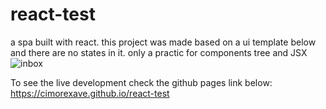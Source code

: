 # react-test
a spa built with react. this project was made based on a ui template below and there are no states in it. only a practic for components tree and JSX
![inbox](https://user-images.githubusercontent.com/81581566/171652764-299edaff-de83-4cc8-91ce-4de556f4bb02.png)


To see the live development check the github pages link below: 
https://cimorexave.github.io/react-test
